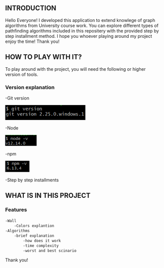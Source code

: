 ##  INTRODUCTION
Hello Everyone!
I developed this application to extend knowlege of graph algorithms from University course work.
You can explore different types of pathfinding algorithms included in this repositery with the provided step by step installment method.
I hope you whoever playing around my project enjoy the time!
Thank you!

##  HOW TO PLAY WITH IT?
To play around with the project, you will need the following or higher version of tools.
###   Version explanation
-Git version

![alt tag](src/img/git_img.png)

-Node

![alt tag](src/img/node_img.png)
        
-npm

![alt tag](src/img/npm_img.png)

-Step by step installments

##  WHAT IS IN THIS PROJECT
###   Features
    -Wall
        -Colors explantion
    -Algorithms
        -brief explanation
            -how does it work
            -time complexity
            -worst and best scinario



Thank you!

